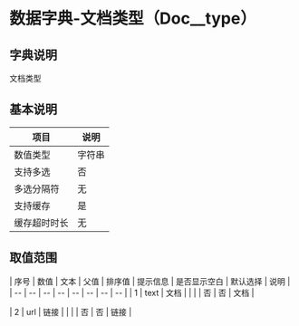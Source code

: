 # 数据字典-文档类型（Doc__type）
## 字典说明
文档类型

## 基本说明
| 项目 | 说明 |
| -- | -- |
| 数值类型 | 字符串 |
| 支持多选 | 否 |
| 多选分隔符 | 无 |
| 支持缓存 | 是 |
| 缓存超时时长 | 无 |

## 取值范围
| 序号 | 数值 | 文本 | 父值 | 排序值 | 提示信息 | 是否显示空白 | 默认选择 | 说明 |
| -- | -- | -- | -- | -- | -- | -- | -- |
| 1 | text | 文档 |  |  |  | 否 | 否 | 文档 |

| 2 | url | 链接 |  |  |  | 否 | 否 | 链接 |


